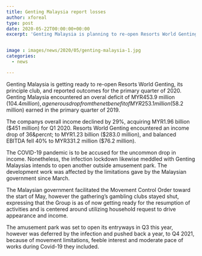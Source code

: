 ```yaml
---
title: Genting Malaysia report losses
author: xforeal 
type: post
date: 2020-05-22T00:00:00+00:00
excerpt: 'Genting Malaysia is planning to re-open Resorts World Genting, its fundamental gambling club, and declared outcomes for the principal quarter of 2020 '


image : images/news/2020/05/genting-malaysia-1.jpg
categories:
  - news

---
```

Genting Malaysia is getting ready to re-open Resorts World Genting, its principle club, and reported outcomes for the primary quarter of 2020. Genting Malaysia encountered an overal deficit of MYR453.9 million ($104.4 million), a generous drop from the net benefit of MYR253.1 million ($58.2 million) earned in the primary quarter of 2019. 

The companys overall income declined by 29&percnt;, acquiring MYR1.96 billion ($451 million) for Q1 2020. Resorts World Genting encountered an income drop of 36&percnt; to MYR1.23 billion ($283.0 million), and balanced EBITDA fell 40&percnt; to MYR331.2 million ($76.2 million). 

The COVID-19 pandemic is to be accused for the uncommon drop in income. Nonetheless, the infection lockdown likewise meddled with Genting Malaysias intends to open another outside amusement park. The development work was affected by the limitations gave by the Malaysian government since March. 

The Malaysian government facilitated the Movement Control Order toward the start of May, however the gathering&#8217;s gambling clubs stayed shut, expressing that the Group is as of now getting ready for the resumption of activities and is centered around utilizing household request to drive appearance and income. 

The amusement park was set to open its entryways in Q3 this year, however was deferred by the infection and pushed back a year, to Q4 2021, because of movement limitations, feeble interest and moderate pace of works during Covid-19 they included.